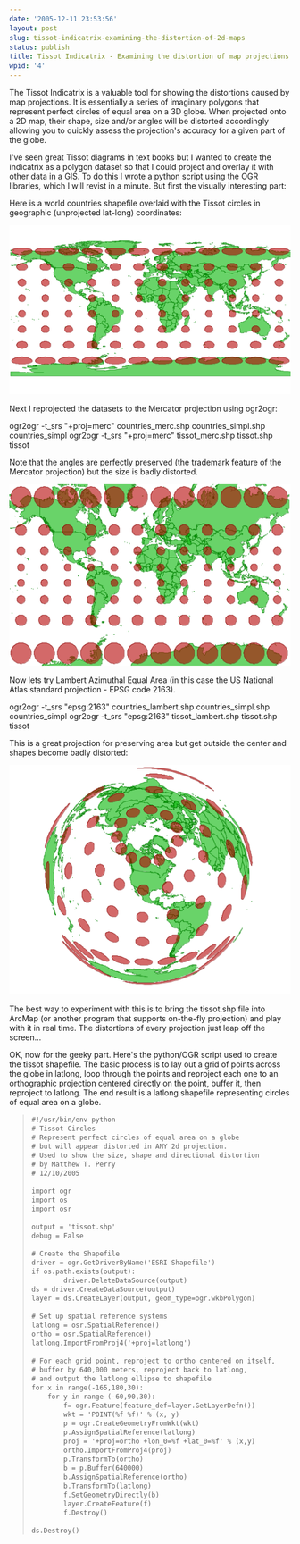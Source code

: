```yaml
---
date: '2005-12-11 23:53:56'
layout: post
slug: tissot-indicatrix-examining-the-distortion-of-2d-maps
status: publish
title: Tissot Indicatrix - Examining the distortion of map projections
wpid: '4'
---
```


The Tissot Indicatrix is a valuable tool for showing the distortions caused by map projections. It is essentially a series of imaginary polygons that represent perfect circles of equal area on a 3D globe. When projected onto a 2D map, their shape, size and/or angles will be distorted accordingly allowing you to quickly assess the projection's accuracy for a given part of the globe. 

I've seen great Tissot diagrams in text books but I wanted to create the indicatrix as a polygon dataset so that I could project and overlay it with other data in a GIS. To do this I wrote a python script using the OGR libraries, which I will revist in a minute. But first the visually interesting part:

Here is a world countries shapefile overlaid with the Tissot circles in geographic (unprojected lat-long) coordinates:

![Latlong tissot](/assets/img/latlong.png)

Next I reprojected the datasets to the Mercator projection using ogr2ogr:



> 
ogr2ogr -t_srs "+proj=merc" countries_merc.shp countries_simpl.shp countries_simpl
ogr2ogr -t_srs "+proj=merc" tissot_merc.shp tissot.shp tissot



Note that the angles are perfectly preserved (the trademark feature of the Mercator projection) but the size is badly distorted.

![Mercator tissot](/assets/img/mercator.png)

Now lets try Lambert Azimuthal Equal Area (in this case the US National Atlas standard projection - EPSG code 2163). 



> 
ogr2ogr -t_srs "epsg:2163" countries_lambert.shp countries_simpl.shp countries_simpl
ogr2ogr -t_srs "epsg:2163" tissot_lambert.shp tissot.shp tissot



This is a great projection for preserving area but get outside the center and shapes become badly distorted:

![LAEA tissot](/assets/img/lambert.png)

The best way to experiment with this is to bring the tissot.shp file into ArcMap (or another program that supports on-the-fly projection) and play with it in real time. The distortions of every projection just leap off the screen...

OK, now for the geeky part. Here's the python/OGR script used to create the tissot shapefile. The basic process is to lay out a grid of points across the globe in latlong, loop through the points and reproject each one to an orthographic projection centered directly on the point, buffer it, then reproject to latlong. The end result is a latlong shapefile representing circles of equal area on a globe.





> 

>     
>     
>     #!/usr/bin/env python
>     # Tissot Circles
>     # Represent perfect circles of equal area on a globe
>     # but will appear distorted in ANY 2d projection.
>     # Used to show the size, shape and directional distortion
>     # by Matthew T. Perry
>     # 12/10/2005
>     
>     import ogr
>     import os
>     import osr
>     
>     output = 'tissot.shp'
>     debug = False
>     
>     # Create the Shapefile
>     driver = ogr.GetDriverByName('ESRI Shapefile')
>     if os.path.exists(output):
>             driver.DeleteDataSource(output)
>     ds = driver.CreateDataSource(output)
>     layer = ds.CreateLayer(output, geom_type=ogr.wkbPolygon)
>     
>     # Set up spatial reference systems
>     latlong = osr.SpatialReference()
>     ortho = osr.SpatialReference()
>     latlong.ImportFromProj4('+proj=latlong')
>     
>     # For each grid point, reproject to ortho centered on itself,
>     # buffer by 640,000 meters, reproject back to latlong,
>     # and output the latlong ellipse to shapefile
>     for x in range(-165,180,30):
>         for y in range (-60,90,30):
>             f= ogr.Feature(feature_def=layer.GetLayerDefn())
>             wkt = 'POINT(%f %f)' % (x, y)
>             p = ogr.CreateGeometryFromWkt(wkt)
>             p.AssignSpatialReference(latlong)
>             proj = '+proj=ortho +lon_0=%f +lat_0=%f' % (x,y)
>             ortho.ImportFromProj4(proj)
>             p.TransformTo(ortho)
>             b = p.Buffer(640000)
>             b.AssignSpatialReference(ortho)
>             b.TransformTo(latlong)
>             f.SetGeometryDirectly(b)
>             layer.CreateFeature(f)
>             f.Destroy()
>     
>     ds.Destroy()
>     
> 
> 






